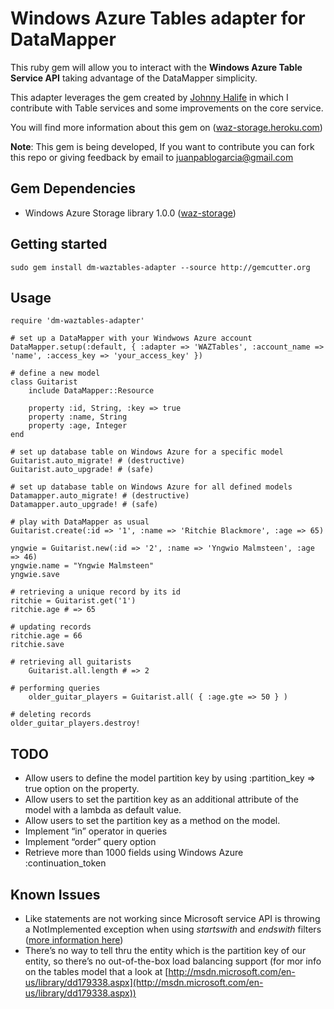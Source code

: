 Windows Azure Tables adapter for DataMapper
===========================================

This ruby gem will allow you to interact with the __Windows Azure Table Service API__ taking advantage of 
the DataMapper simplicity.

This adapter leverages the gem created by [Johnny Halife](http://blogs.southworks.net/jhalife/ "Johnny Halife") 
in which I contribute with Table services and some improvements on the core service.

You will find more information about this gem on ([waz-storage.heroku.com](http://waz-storage.heroku.com// "Windows Azure Storage library"))

**Note**: This gem is being developed, If you want to contribute you can fork this repo or giving feedback by email to [juanpablogarcia@gmail.com](mailto:juanpablogarcia@gmail.com "Juan Pablo Garcia Dalolla")

Gem Dependencies
----------------

- Windows Azure Storage library 1.0.0 ([waz-storage](http://waz-storage.heroku.com/ "Windows Azure Storage library"))

Getting started
---------------

	sudo gem install dm-waztables-adapter --source http://gemcutter.org

Usage
-----

	require 'dm-waztables-adapter'
	
	# set up a DataMapper with your Windwows Azure account 
	DataMapper.setup(:default, { :adapter => 'WAZTables', :account_name => 'name', :access_key => 'your_access_key' })

	# define a new model
	class Guitarist
		include DataMapper::Resource

		property :id, String, :key => true
		property :name, String
		property :age, Integer
	end

	# set up database table on Windows Azure for a specific model
	Guitarist.auto_migrate! # (destructive)
	Guitarist.auto_upgrade! # (safe)

	# set up database table on Windows Azure for all defined models
	Datamapper.auto_migrate! # (destructive)
	Datamapper.auto_upgrade! # (safe)
	
	# play with DataMapper as usual
	Guitarist.create(:id => '1', :name => 'Ritchie Blackmore', :age => 65)

	yngwie = Guitarist.new(:id => '2', :name => 'Yngwio Malmsteen', :age => 46)
	yngwie.name = "Yngwie Malmsteen"
	yngwie.save

	# retrieving a unique record by its id
	ritchie = Guitarist.get('1')
	ritchie.age # => 65

	# updating records
	ritchie.age = 66
	ritchie.save

	# retrieving all guitarists
		Guitarist.all.length # => 2

	# performing queries
		older_guitar_players = Guitarist.all( { :age.gte => 50 } )

	# deleting records
	older_guitar_players.destroy!

TODO
----

- Allow users to define the model partition key by using :partition_key => true option on the property.
- Allow users to set the partition key as an additional attribute of the model with a lambda as default value.
- Allow users to set the partition key as a method on the model.
- Implement “in” operator in queries
- Implement “order” query option
- Retrieve more than 1000 fields using Windows Azure :continuation_token

Known Issues
------------

- Like statements are not working since Microsoft service API is throwing a NotImplemented exception when 
using *startswith* and *endswith* filters ([more information here](http://msdn.microsoft.com/en-us/library/dd541448.aspx))
- There’s no way to tell thru the entity which is the partition key of our entity, so there’s no out-of-the-box load 
balancing support (for mor info on the tables model that a look at [http://msdn.microsoft.com/en-us/library/dd179338.aspx](http://msdn.microsoft.com/en-us/library/dd179338.aspx))